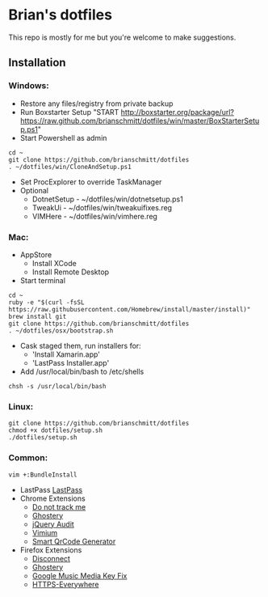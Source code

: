 # Brian's dotfiles

This repo is mostly for me but you're welcome to make suggestions.

## Installation

### Windows:
- Restore any files/registry from private backup
- Run Boxstarter Setup
"START http://boxstarter.org/package/url?https://raw.github.com/brianschmitt/dotfiles/win/master/BoxStarterSetup.ps1"
- Start Powershell as admin

```shell
cd ~
git clone https://github.com/brianschmitt/dotfiles
. ~/dotfiles/win/CloneAndSetup.ps1
```
- Set ProcExplorer to override TaskManager
- Optional
    - DotnetSetup - ~/dotfiles/win/dotnetsetup.ps1
    - TweakUi - ~/dotfiles/win/tweakuifixes.reg
    - VIMHere - ~/dotfiles/win/vimhere.reg

### Mac:
- AppStore
  - Install XCode
  - Install Remote Desktop
- Start terminal

```shell
cd ~
ruby -e "$(curl -fsSL https://raw.githubusercontent.com/Homebrew/install/master/install)"
brew install git
git clone https://github.com/brianschmitt/dotfiles
. ~/dotfiles/osx/bootstrap.sh
```
- Cask staged them, run installers for:
	- 'Install Xamarin.app'
	- 'LastPass Installer.app'
- Add /usr/local/bin/bash to /etc/shells

```shell
chsh -s /usr/local/bin/bash
```

### Linux:
```shell
git clone https://github.com/brianschmitt/dotfiles
chmod +x dotfiles/setup.sh
./dotfiles/setup.sh
```

### Common:
```shell
vim +:BundleInstall
```
- LastPass [LastPass](https://lastpass.com/download)
- Chrome Extensions
    - [Do not track me](https://chrome.google.com/webstore/detail/donottrackme-online-priva/epanfjkfahimkgomnigadpkobaefekcd)
    - [Ghostery](https://chrome.google.com/webstore/detail/ghostery/mlomiejdfkolichcflejclcbmpeaniij)
    - [jQuery Audit](https://chrome.google.com/webstore/detail/jquery-audit/dhhnpbajdcgdmbbcoakfhmfgmemlncjg)
    - [Vimium](https://chrome.google.com/webstore/detail/vimium/dbepggeogbaibhgnhhndojpepiihcmeb)
    - [Smart QrCode Generator](https://chrome.google.com/webstore/detail/smart-qrcode-generator/nfnbjbobhhoaekejilcmdkfomkndikho)
- Firefox Extensions
    - [Disconnect](https://addons.mozilla.org/en-us/firefox/addon/disconnect)
    - [Ghostery](https://addons.mozilla.org/en-us/firefox/addon/ghostery)
    - [Google Music Media Key Fix](https://addons.mozilla.org/en-us/firefox/addon/google-music-media-key-fix)
    - [HTTPS-Everywhere](https://www.eff.org/https-everywhere)

